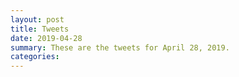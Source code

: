 ```yaml
---
layout: post
title: Tweets
date: 2019-04-28
summary: These are the tweets for April 28, 2019.
categories:
---
```


